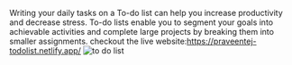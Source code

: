 Writing your daily tasks on a To-do  list can help you increase productivity and decrease stress. 
To-do lists enable you to segment your goals into achievable activities and complete large projects by breaking them into smaller assignments.
checkout the live website:https://praveentej-todolist.netlify.app/
![to do list](https://user-images.githubusercontent.com/108740344/199863968-88048cf2-0c9a-4b58-bc9e-7f9fa18c8539.png)